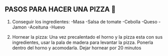 ## PASOS PARA HACER UNA PIZZA 🍕

1. Conseguir los ingredientes:
    -Masa
    -Salsa de tomate
    -Cebolla
    -Queso
    -Jamon
    -Aceituna
    -Huevo 



3.  Hornear la pizza:
    Una vez precalentado el horno y la pizza esta con sus ingredientes,
    usar la pala de madera para levantar la pizza. 
    Ponerla dentro del horno y acomodarla. 
    Dejar hornear por 20 minutos








